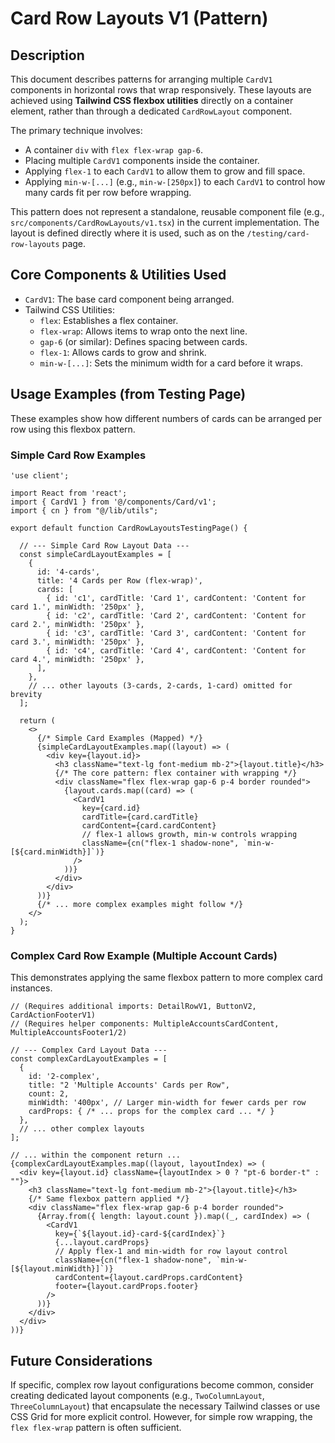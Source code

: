 # Card Row Layouts V1 (Pattern)

## Description

This document describes patterns for arranging multiple `CardV1` components in horizontal rows that wrap responsively. These layouts are achieved using **Tailwind CSS flexbox utilities** directly on a container element, rather than through a dedicated `CardRowLayout` component.

The primary technique involves:
*   A container `div` with `flex flex-wrap gap-6`.
*   Placing multiple `CardV1` components inside the container.
*   Applying `flex-1` to each `CardV1` to allow them to grow and fill space.
*   Applying `min-w-[...]` (e.g., `min-w-[250px]`) to each `CardV1` to control how many cards fit per row before wrapping.

This pattern does not represent a standalone, reusable component file (e.g., `src/components/CardRowLayouts/v1.tsx`) in the current implementation. The layout is defined directly where it is used, such as on the `/testing/card-row-layouts` page.

## Core Components & Utilities Used

*   `CardV1`: The base card component being arranged.
*   Tailwind CSS Utilities:
    *   `flex`: Establishes a flex container.
    *   `flex-wrap`: Allows items to wrap onto the next line.
    *   `gap-6` (or similar): Defines spacing between cards.
    *   `flex-1`: Allows cards to grow and shrink.
    *   `min-w-[...]`: Sets the minimum width for a card before it wraps.

## Usage Examples (from Testing Page)

These examples show how different numbers of cards can be arranged per row using this flexbox pattern.

### Simple Card Row Examples

```tsx
'use client';

import React from 'react';
import { CardV1 } from '@/components/Card/v1';
import { cn } from "@/lib/utils";

export default function CardRowLayoutsTestingPage() {

  // --- Simple Card Row Layout Data ---
  const simpleCardLayoutExamples = [
    {
      id: '4-cards',
      title: '4 Cards per Row (flex-wrap)',
      cards: [
        { id: 'c1', cardTitle: 'Card 1', cardContent: 'Content for card 1.', minWidth: '250px' },
        { id: 'c2', cardTitle: 'Card 2', cardContent: 'Content for card 2.', minWidth: '250px' },
        { id: 'c3', cardTitle: 'Card 3', cardContent: 'Content for card 3.', minWidth: '250px' },
        { id: 'c4', cardTitle: 'Card 4', cardContent: 'Content for card 4.', minWidth: '250px' },
      ],
    },
    // ... other layouts (3-cards, 2-cards, 1-card) omitted for brevity
  ];

  return (
    <>
      {/* Simple Card Examples (Mapped) */}
      {simpleCardLayoutExamples.map((layout) => (
        <div key={layout.id}>
          <h3 className="text-lg font-medium mb-2">{layout.title}</h3>
          {/* The core pattern: flex container with wrapping */}
          <div className="flex flex-wrap gap-6 p-4 border rounded">
            {layout.cards.map((card) => (
              <CardV1
                key={card.id}
                cardTitle={card.cardTitle}
                cardContent={card.cardContent}
                // flex-1 allows growth, min-w controls wrapping
                className={cn("flex-1 shadow-none", `min-w-[${card.minWidth}]`)}
              />
            ))}
          </div>
        </div>
      ))}
      {/* ... more complex examples might follow */}
    </>
  );
}
```

### Complex Card Row Example (Multiple Account Cards)

This demonstrates applying the same flexbox pattern to more complex card instances.

```tsx
// (Requires additional imports: DetailRowV1, ButtonV2, CardActionFooterV1)
// (Requires helper components: MultipleAccountsCardContent, MultipleAccountsFooter1/2)

// --- Complex Card Layout Data ---
const complexCardLayoutExamples = [
  {
    id: '2-complex',
    title: "2 'Multiple Accounts' Cards per Row",
    count: 2,
    minWidth: '400px', // Larger min-width for fewer cards per row
    cardProps: { /* ... props for the complex card ... */ }
  },
  // ... other complex layouts
];

// ... within the component return ...
{complexCardLayoutExamples.map((layout, layoutIndex) => (
  <div key={layout.id} className={layoutIndex > 0 ? "pt-6 border-t" : ""}>
    <h3 className="text-lg font-medium mb-2">{layout.title}</h3>
    {/* Same flexbox pattern applied */}
    <div className="flex flex-wrap gap-6 p-4 border rounded">
      {Array.from({ length: layout.count }).map((_, cardIndex) => (
        <CardV1
          key={`${layout.id}-card-${cardIndex}`}
          {...layout.cardProps}
          // Apply flex-1 and min-width for row layout control
          className={cn("flex-1 shadow-none", `min-w-[${layout.minWidth}]`)}
          cardContent={layout.cardProps.cardContent}
          footer={layout.cardProps.footer}
        />
      ))}
    </div>
  </div>
))}
```

## Future Considerations

If specific, complex row layout configurations become common, consider creating dedicated layout components (e.g., `TwoColumnLayout`, `ThreeColumnLayout`) that encapsulate the necessary Tailwind classes or use CSS Grid for more explicit control. However, for simple row wrapping, the `flex flex-wrap` pattern is often sufficient. 